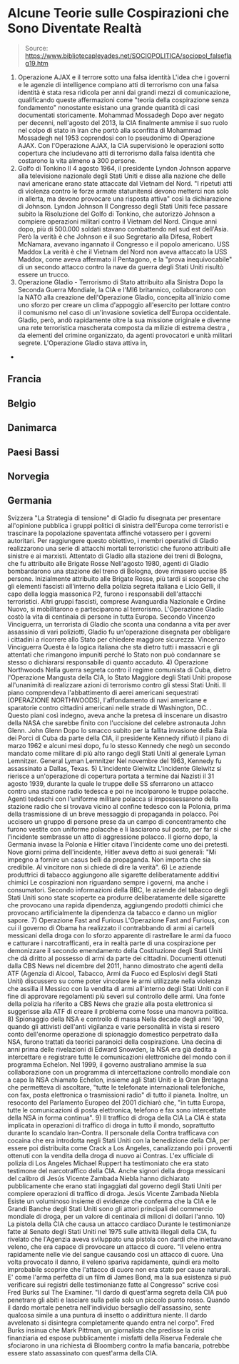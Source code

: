 # Alcune Teorie sulle Cospirazioni che Sono Diventate Realtà

> Source: https://www.bibliotecapleyades.net/SOCIOPOLITICA/sociopol_falseflag19.htm

1) Operazione AJAX e il terrore sotto una falsa identità
L'idea che i governi e le agenzie di intelligence compiano atti
di
terrorismo con una falsa identità
è stata resa ridicola per anni dai
grandi mezzi di comunicazione,
qualificando queste affermazioni come "teoria della cospirazione
senza fondamento" nonostante esistano una grande quantità di
casi documentati storicamente.
Mohammad Mossadegh
Dopo aver negato per decenni, nell'agosto del 2013, la CIA
finalmente ammise il suo ruolo nel colpo di stato in Iran che
portò alla sconfitta di Mohammad Mossadegh nel 1953
coprendosi con lo pseudonimo di Operazione AJAX.
Con l'Operazione
AJAX,
la CIA supervisionò le operazioni sotto copertura che
includevano atti di terrorismo dalla falsa identità che
costarono la vita almeno a 300 persone.
2) Golfo di Tonkino
Il 4 agosto 1964, il presidente Lyndon Johnson apparve
alla televisione nazionale degli Stati Uniti e disse alla
nazione che delle navi americane erano state
attaccate dal Vietnam del Nord.
"I ripetuti atti di violenza contro le forze armate
statunitensi devono metterci non solo in allerta, ma devono
provocare una risposta attiva" così la dichiarazione di
Johnson.
Lyndon Johnson
Il Congresso degli Stati Uniti fece passare subito la
Risoluzione del Golfo di Tonkino,
che autorizzò Johnson a compiere operazioni militari contro il
Vietnam del Nord.
Cinque anni dopo, più di 500.000 soldati stavano combattendo nel
sud est dell'Asia.
Però la verità è che Johnson e il suo Segretario alla Difesa,
Robert McNamara, avevano ingannato il Congresso e il popolo
americano.
USS Maddox
La verità è che il Vietnam del Nord non aveva attaccato la USS
Maddox, come aveva affermato il Pentagono, e la "prova
inequivocabile" di un secondo attacco contro la nave da guerra
degli Stati Uniti risultò essere un trucco.
3) Operazione Gladio - Terrorismo di Stato attribuito alla
Sinistra
Dopo la Seconda Guerra Mondiale, la CIA e l'MI6 britannico,
collaborarono con la NATO alla creazione dell'Operazione
Gladio,
concepita all'inizio come uno sforzo per creare un clima
d'appoggio all'esercito per lottare contro il comunismo nel caso
di un'invasione sovietica dell'Europa occidentale.
Gladio, però, andò rapidamente oltre la sua missione originale e
divenne una rete terroristica mascherata composta da milizie di
estrema destra , da elementi del crimine organizzato, da agenti
provocatori e unità militari segrete.
L'Operazione Gladio stava attiva in,
-
Francia
-
Belgio
-
Danimarca
-
Paesi Bassi
-
Norvegia
-
Germania
-
Svizzera
"La Strategia di tensione" di Gladio fu disegnata per presentare
all'opinione pubblica i gruppi politici di sinistra dell'Europa
come terroristi e trascinare la popolazione spaventata affinché
votassero per i governi autoritari.
Per raggiungere questo obiettivo, i membri operativi di Gladio
realizzarono una serie di attacchi mortali terroristici che
furono attribuiti alle sinistre e ai marxisti.
Attentato di Gladio alla stazione dei treni di Bologna,
che fu attribuito alle Brigate Rosse
Nell'agosto 1980, agenti di Gladio bombardarono una stazione del
treno di Bologna, dove rimasero uccise 85 persone.
Inizialmente attribuito alle Brigate Rosse, più tardi si
scoperse che gli elementi fascisti all'interno della polizia
segreta italiana e Licio Gelli, il capo della loggia massonica
P2, furono i responsabili dell'attacchi terroristici.
Altri gruppi fascisti, comprese Avanguardia Nazionale e
Ordine Nuovo, si mobilitarono e parteciparono al
terrorismo.
L'Operazione Gladio costò la vita di centinaia di persone in
tutta Europa.
Secondo Vincenzo Vinciguerra, un terrorista di Gladio che
sconta una condanna a vita per aver assassinio di vari
poliziotti, Gladio fu un'operazione disegnata per obbligare i
cittadini a ricorrere allo Stato per chiedere maggiore
sicurezza.
Vincenzo Vinciguerra
Questa è la logica italiana che sta dietro tutti i massacri e
gli attentati che rimangono impuniti perché lo Stato non può
condannare se stesso o dichiararsi responsabile di quanto
accaduto.
4) Operazione Northwoods
Nella guerra segreta contro il regime comunista di Cuba, dietro
l'Operazione
Mangusta
della CIA, lo Stato Maggiore degli Stati Uniti propose
all'unanimità di realizzare azioni di terrorismo contro gli
stessi Stati Uniti.
Il piano comprendeva l'abbattimento di aerei americani
sequestrati (OPERAZIONE
NORTHWOODS),
l'affondamento di navi americane e sparatorie contro cittadini
americani nelle strade di Washington, DC. .
Questo piani così indegno, aveva anche la pretesa di inscenare
un disastro della NASA che sarebbe finito con l'uccisione del
celebre astronauta John Glenn.
John Glenn
Dopo lo smacco subito per la fallita invasione della Baia dei
Porci di Cuba da parte della CIA, il presidente Kennedy
rifiutò il piano di marzo 1962 e alcuni mesi dopo, fu lo stesso
Kennedy che negò un secondo mandato come militare di più alto
rango degli Stati Uniti al generale Lyman Lemnitzer.
General Lyman Lemnitzer
Nel novembre del 1963, Kennedy fu assassinato a Dallas, Texas.
5) L'incidente Gleiwitz
L'incidente
Gleiwitz
si rierisce a un'operazione di copertura portata a termine dai
Nazisti il 31 agosto 1939, durante la quale le truppe delle SS
sferrarono un attacco contro una stazione radio tedesca e poi ne
incolparono le truppe polacche.
Agenti tedeschi con l'uniforme militare polacca si
impossessarono della stazione radio che si trovava vicino al
confine tedesco con la Polonia, prima della trasmissione di un
breve messaggio di propaganda in polacco.
Poi uccisero un gruppo di persone prese da un campo di
concentramento che furono vestite con uniforme polacche e li
lasciarono sul posto, per far sì che l'incidente sembrasse un
atto di aggressione polacco.
Il giorno dopo, la Germania invase la Polonia e Hitler citava
l'incidente come uno dei pretesti.
Nove giorni prima dell'incidente, Hitler aveva detto ai suoi
generali:
"Mi impegno a fornire un casus belli da propaganda. Non
importa che sia credibile. Al vincitore non si chiede di
dire la verità".
6) Le aziende produttrici di tabacco aggiungono alle
sigarette deliberatamente additivi chimici
Le cospirazioni non riguardano sempre i governi, ma anche i
consumatori.
Secondo informazioni della BBC, le aziende del tabacco degli
Stati Uniti sono state scoperte ea produrre deliberatamente
delle sigarette che provocano una rapida dipendenza, aggiungendo
prodotti chimici che provocano artificialmente la dipendenza da
tabacco e danno un miglior sapore.
7) Operazione Fast and Furious
L'Operazione
Fast and Furious,
con cui il
governo di Obama
ha realizzato il contrabbando di armi ai cartelli messicani
della droga con lo sforzo apparente di rastrellare le armi da
fuoco e catturare i narcotrafficanti, era in realtà parte di una
cospirazione per demonizzare il secondo emendamento della
Costituzione degli Stati Uniti che dà diritto al possesso di
armi da parte dei cittadini.
Documenti ottenuti dalla CBS News nel dicembre del 2011, hanno
dimostrato che agenti della ATF (Agenzia di Alcool, Tabacco,
Armi da Fuoco ed Esplosivi degli Stati Uniti) discussero su come
poter vincolare le armi utilizzate nella violenza che assilla il
Messico con la vendita di armi all'interno degli Stati Uniti con
il fine di approvare regolamenti più severi sul controllo delle
armi.
Una fonte della polizia ha riferito a CBS News che grazie alla
posta elettronica si suggerisse alla ATF di creare il problema
come fosse una manovra politica.
8) Spionaggio della NSA e controllo di massa
Nella decade degli anni '90, quando gli attivisti dell'anti
vigilanza e varie personalità in vista si resero conto
dell'enorme operazione di spionaggio domestico perpetrato dalla
NSA, furono trattati da teorici paranoici della cospirazione.
Una decina di anni prima delle
rivelazioni di Edward Snowden,
la NSA era già dedita a intercettare e registrare tutte le
comunicazioni elettroniche del mondo con il
programma Echelon.
Nel 1999, il governo australiano ammise la sua collaborazione
con un programma di intercettazione controllo mondiale con a
capo la NSA chiamato Echelon, insieme agli Stati Uniti e la Gran
Bretagna che permetteva di ascoltare,
"tutte le telefonate internazionali telefoniche, con fax,
posta elettronica o trasmissioni radio" di tutto il pianeta.
Inoltre, un resoconto del Parlamento Europeo del 2001 dichiarò
che,
"in tutta Europa, tutte le comunicazioni di posta
elettronica, telefono e fax sono intercettate della NSA in
forma continua".
9) Il traffico di droga della CIA
La CIA è stata implicata in operazioni di traffico di droga in
tutto il mondo, soprattutto durante lo scandalo Iran-Contra.
Il personale della Contra trafficava con cocaina che era
introdotta negli Stati Uniti con la benedizione della CIA, per
essere poi distribuita come Crack a Los Angeles, canalizzando
poi i proventi ottenuti con la vendita della droga di nuovo ai
Contras.
L'ex ufficiale di polizia di Los Angeles Michael Ruppert
ha testimoniato che era stato testimone del narcotraffico della
CIA.
Anche signori della droga messicani del calibro di Jesús
Vicente Zambada Niebla hanno dichiarato pubblicamente che
erano stati ingaggiati dal governo degli Stati Uniti per
compiere operazioni di traffico di droga.
Jesús Vicente Zambada Niebla
Esiste un voluminoso insieme di evidenze che conferma che
la CIA
e
le Grandi Banche degli Stati Uniti
sono gli attori principali del commercio mondiale di droga, per
un valore di centinaia di milioni di dollari l'anno.
10) La pistola della CIA che causa un attacco cardiaco
Durante le testimonianze fatte al Senato degli Stati Uniti nel
1975 sulle attività illegali della CIA, fu rivelato che
l'Agenzia aveva sviluppato una pistola con dardi che iniettavano
veleno, che era capace di provocare un attacco di cuore.
"Il veleno entra rapidamente nelle vie del sangue causando
così un attacco di cuore.
Una volta provocato il danno, il veleno spariva rapidamente,
quindi era molto improbabile scoprire che l'attacco di cuore
non era stato per cause naturali.
E' come l'arma perfetta di un film di James Bond, ma la sua
esistenza si può verificare sui registri delle testimonianze
fatte al Congresso" scrive così Fred Burks
sul The Examiner.
"Il dardo di quest'arma segreta della CIA può penetrare gli
abiti e lasciare sulla pelle solo un piccolo punto rosso.
Quando il dardo mortale penetra nell'individuo bersaglio
dell'assassino, sente qualcosa simile a una puntura di
insetto o addirittura niente.
Il dardo avvelenato si disintegra completamente quando entra
nel corpo".
Fred Burks
insinua che Mark Pittman, un giornalista che predisse la
crisi finanziaria ed espose pubblicamente i misfatti della
Riserva Federale che sfociarono in una richiesta di Bloomberg
contro la mafia bancaria, potrebbe essere stato assassinato con
quest'arma della CIA.
